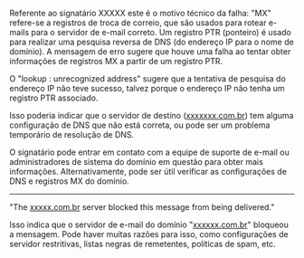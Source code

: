 Referente ao signatário XXXXX este é o motivo técnico da falha: "MX" refere-se a registros de troca de correio, que são usados para rotear e-mails para o servidor de e-mail correto. Um registro PTR (ponteiro) é usado para realizar uma pesquisa reversa de DNS (do endereço IP para o nome de domínio). A mensagem de erro sugere que houve uma falha ao tentar obter informações de registros MX a partir de um registro PTR.

  

O "lookup <nil>: unrecognized address" sugere que a tentativa de pesquisa do endereço IP não teve sucesso, talvez porque o endereço IP não tenha um registro PTR associado.

  

Isso poderia indicar que o servidor de destino ([xxxxxxx.com.br](http://xxxxxxx.com.br/)) tem alguma configuração de DNS que não está correta, ou pode ser um problema temporário de resolução de DNS.

  

O signatário pode entrar em contato com a equipe de suporte de e-mail ou administradores de sistema do domínio em questão para obter mais informações. Alternativamente, pode ser útil verificar as configurações de DNS e registros MX do domínio.

  

---

  

"The [xxxxx.com.br](http:/xxxxx.com.br/) server blocked this message from being delivered."

Isso indica que o servidor de e-mail do domínio "[xxxxxx.com.br](http://xxxxxx.com.br/)" bloqueou a mensagem. Pode haver muitas razões para isso, como configurações de servidor restritivas, listas negras de remetentes, políticas de spam, etc.
